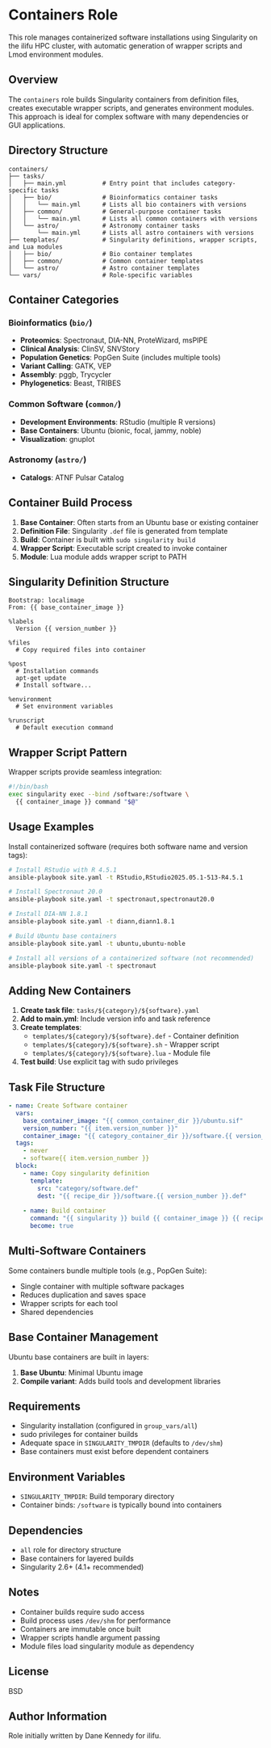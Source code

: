 Containers Role
===============

This role manages containerized software installations using Singularity on the ilifu HPC cluster, with automatic generation of wrapper scripts and Lmod environment modules.

Overview
--------

The `containers` role builds Singularity containers from definition files, creates executable wrapper scripts, and generates environment modules. This approach is ideal for complex software with many dependencies or GUI applications.

Directory Structure
-------------------

```
containers/
├── tasks/
│   ├── main.yml          # Entry point that includes category-specific tasks
│   ├── bio/              # Bioinformatics container tasks
│   │   └── main.yml      # Lists all bio containers with versions
│   ├── common/           # General-purpose container tasks
│   │   └── main.yml      # Lists all common containers with versions
│   └── astro/            # Astronomy container tasks
│       └── main.yml      # Lists all astro containers with versions
├── templates/            # Singularity definitions, wrapper scripts, and Lua modules
│   ├── bio/              # Bio container templates
│   ├── common/           # Common container templates
│   └── astro/            # Astro container templates
└── vars/                 # Role-specific variables
```

Container Categories
--------------------

### Bioinformatics (`bio/`)
- **Proteomics**: Spectronaut, DIA-NN, ProteWizard, msPIPE
- **Clinical Analysis**: ClinSV, SNVStory
- **Population Genetics**: PopGen Suite (includes multiple tools)
- **Variant Calling**: GATK, VEP
- **Assembly**: pggb, Trycycler
- **Phylogenetics**: Beast, TRIBES

### Common Software (`common/`)
- **Development Environments**: RStudio (multiple R versions)
- **Base Containers**: Ubuntu (bionic, focal, jammy, noble)
- **Visualization**: gnuplot

### Astronomy (`astro/`)
- **Catalogs**: ATNF Pulsar Catalog

Container Build Process
------------------------

1. **Base Container**: Often starts from an Ubuntu base or existing container
2. **Definition File**: Singularity `.def` file is generated from template
3. **Build**: Container is built with `sudo singularity build`
4. **Wrapper Script**: Executable script created to invoke container
5. **Module**: Lua module adds wrapper script to PATH

Singularity Definition Structure
---------------------------------

```singularity
Bootstrap: localimage
From: {{ base_container_image }}

%labels
  Version {{ version_number }}

%files
  # Copy required files into container

%post
  # Installation commands
  apt-get update
  # Install software...

%environment
  # Set environment variables

%runscript
  # Default execution command
```

Wrapper Script Pattern
-----------------------

Wrapper scripts provide seamless integration:
```bash
#!/bin/bash
exec singularity exec --bind /software:/software \
  {{ container_image }} command "$@"
```

Usage Examples
--------------

Install containerized software (requires both software name and version tags):
```bash
# Install RStudio with R 4.5.1
ansible-playbook site.yaml -t RStudio,RStudio2025.05.1-513-R4.5.1

# Install Spectronaut 20.0
ansible-playbook site.yaml -t spectronaut,spectronaut20.0

# Install DIA-NN 1.8.1
ansible-playbook site.yaml -t diann,diann1.8.1

# Build Ubuntu base containers
ansible-playbook site.yaml -t ubuntu,ubuntu-noble

# Install all versions of a containerized software (not recommended)
ansible-playbook site.yaml -t spectronaut
```

Adding New Containers
---------------------

1. **Create task file**: `tasks/${category}/${software}.yaml`
2. **Add to main.yml**: Include version info and task reference
3. **Create templates**:
   - `templates/${category}/${software}.def` - Container definition
   - `templates/${category}/${software}.sh` - Wrapper script
   - `templates/${category}/${software}.lua` - Module file
4. **Test build**: Use explicit tag with sudo privileges

Task File Structure
-------------------

```yaml
- name: Create Software container
  vars:
    base_container_image: "{{ common_container_dir }}/ubuntu.sif"
    version_number: "{{ item.version_number }}"
    container_image: "{{ category_container_dir }}/software.{{ version_number }}.sif"
  tags:
    - never
    - software{{ item.version_number }}
  block:
    - name: Copy singularity definition
      template:
        src: "category/software.def"
        dest: "{{ recipe_dir }}/software.{{ version_number }}.def"
    
    - name: Build container
      command: "{{ singularity }} build {{ container_image }} {{ recipe }}"
      become: true
```

Multi-Software Containers
--------------------------

Some containers bundle multiple tools (e.g., PopGen Suite):
- Single container with multiple software packages
- Reduces duplication and saves space
- Wrapper scripts for each tool
- Shared dependencies

Base Container Management
-------------------------

Ubuntu base containers are built in layers:
1. **Base Ubuntu**: Minimal Ubuntu image
2. **Compile variant**: Adds build tools and development libraries

Requirements
------------

- Singularity installation (configured in `group_vars/all`)
- sudo privileges for container builds
- Adequate space in `SINGULARITY_TMPDIR` (defaults to `/dev/shm`)
- Base containers must exist before dependent containers

Environment Variables
---------------------

- `SINGULARITY_TMPDIR`: Build temporary directory
- Container binds: `/software` is typically bound into containers

Dependencies
------------

- `all` role for directory structure
- Base containers for layered builds
- Singularity 2.6+ (4.1+ recommended)

Notes
-----

- Container builds require sudo access
- Build process uses `/dev/shm` for performance
- Containers are immutable once built
- Wrapper scripts handle argument passing
- Module files load singularity module as dependency

License
-------

BSD

Author Information
------------------

Role initially written by Dane Kennedy for ilifu.